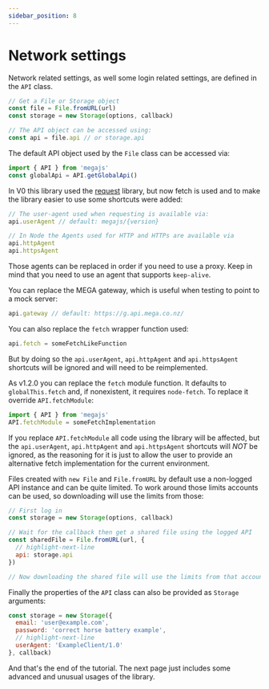 ```yaml
---
sidebar_position: 8
---
```


# Network settings

Network related settings, as well some login related settings, are defined in the `API` class.

```js
// Get a File or Storage object
const file = File.fromURL(url)
const storage = new Storage(options, callback)

// The API object can be accessed using:
const api = file.api // or storage.api
```

The default API object used by the `File` class can be accessed via:

```js node2deno-v1
import { API } from 'megajs'
const globalApi = API.getGlobalApi()
```

In V0 this library used the [request](https://www.npmjs.com/package/request) library, but now fetch is used and to make the library easier to use some shortcuts were added:

```js
// The user-agent used when requesting is available via:
api.userAgent // default: megajs/{version}

// In Node the Agents used for HTTP and HTTPs are available via
api.httpAgent
api.httpsAgent
```

Those agents can be replaced in order if you need to use a proxy. Keep in mind that you need to use an agent that supports `keep-alive`.

You can replace the MEGA gateway, which is useful when testing to point to a mock server:

```js
api.gateway // default: https://g.api.mega.co.nz/
```

You can also replace the `fetch` wrapper function used:

```js
api.fetch = someFetchLikeFunction
```

But by doing so the `api.userAgent`, `api.httpAgent` and `api.httpsAgent` shortcuts will be ignored and will need to be reimplemented.

As v1.2.0 you can replace the `fetch` module function. It defaults to `globalThis.fetch` and, if nonexistent, it requires `node-fetch`. To replace it override `API.fetchModule`:

```js node2deno-v1
import { API } from 'megajs'
API.fetchModule = someFetchImplementation
```

If you replace `API.fetchModule` all code using the library will be affected, but the `api.userAgent`, `api.httpAgent` and `api.httpsAgent` shortcuts will *NOT* be ignored, as the reasoning for it is just to allow the user to provide an alternative fetch implementation for the current environment.

Files created with `new File` and `File.fromURL` by default use a non-logged API instance and can be quite limited. To work around those limits accounts can be used, so downloading will use the limits from those:

```js
// First log in
const storage = new Storage(options, callback)

// Wait for the callback then get a shared file using the logged API
const sharedFile = File.fromURL(url, {
  // highlight-next-line
  api: storage.api
})

// Now downloading the shared file will use the limits from that account
```

Finally the properties of the `API` class can also be provided as `Storage` arguments:

```js
const storage = new Storage({
  email: 'user@example.com',
  password: 'correct horse battery example',
  // highlight-next-line
  userAgent: 'ExampleClient/1.0'
}, callback)
```

And that's the end of the tutorial. The next page just includes some advanced and unusual usages of the library.
